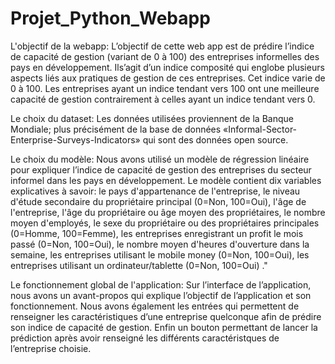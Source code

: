 # Projet_Python_Webapp
L'objectif de la webapp:
L’objectif de cette web app est de prédire l’indice de capacité de gestion (variant de 0 à 100) des entreprises informelles des pays en développement. Ils’agit d’un indice composité qui englobe plusieurs aspects liés aux pratiques de gestion de ces entreprises. Cet indice varie de 0 à 100. Les entreprises ayant un indice tendant vers 100 ont une meilleure capacité de gestion contrairement à celles ayant un indice tendant vers 0.

Le choix du dataset:
Les données utilisées proviennent de la Banque Mondiale; plus précisément de la base de données «Informal-Sector-Enterprise-Surveys-Indicators» qui sont des données open source.

Le choix du modèle:
Nous avons utilisé un modèle de régression linéaire pour expliquer l’indice de capacité de gestion des entreprises du secteur informel dans les pays en développement. Le modèle contient dix variables explicatives à savoir: le pays d'appartenance de l'entreprise, le niveau d'étude secondaire du propriétaire principal (0=Non, 100=Oui), l'âge de l'entreprise, l'âge du propriétaire ou âge moyen des propriétaires, le nombre moyen d'employés, le sexe du propriétaire ou des propriétaires principales (0=Homme, 100=Femme), les entreprises enregistrant un profit le mois passé (0=Non, 100=Oui), le nombre moyen d'heures d'ouverture dans la semaine, les entreprises utilisant le mobile money (0=Non, 100=Oui), les entreprises utilisant un ordinateur/tablette (0=Non, 100=Oui) ."

Le fonctionnement global de l'application:
Sur l’interface de l’application, nous avons un avant-propos qui explique l’objectif de l’application et son fonctionnement. Nous avons également les entrées qui permettent de renseigner les caractéristiques d’une entreprise quelconque afin de prédire son indice de capacité de gestion. Enfin un bouton permettant de lancer la prédiction après avoir renseigné les différents caractéristques de l’entreprise choisie.
